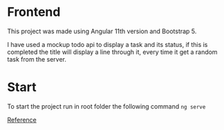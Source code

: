 # Frontend

This project was made using Angular 11th version and Bootstrap 5.

I have used a mockup todo api to display a task and its status, if this is completed the title will display a line through it, every time it get a random task from the server.

# Start

To start the project run in root folder the following command `ng serve`

[Reference](https://github.com/fcastillo-serempre/front-end-interview)
